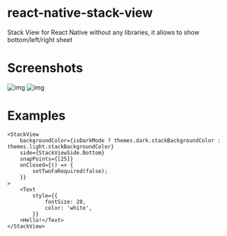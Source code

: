 # react-native-stack-view
Stack View for React Native without any libraries, it allows to show bottom/left/right sheet

# Screenshots
![img](https://i.imgur.com/k5vTfS8.png)
![img](https://i.imgur.com/CCCJBbw.png)

# Examples
```tsx
<StackView
    backgroundColor={isDarkMode ? themes.dark.stackBackgroundColor : themes.light.stackBackgroundColor}
    side={StackViewSide.Bottom}
    snapPoints={[25]}
    onClosed={() => {
        setTwoFaRequired(false);
    }}
>
    <Text
        style={{
            fontSize: 20,
            color: 'white',
        }}
    >Hello!</Text>
</StackView>
```
